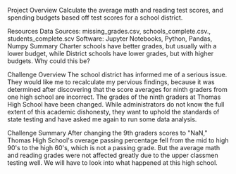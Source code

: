 Project Overview
Calculate the average math and reading test scores, and spending budgets based off test scores for a school district.

Resources
Data Sources: missing_grades.csv, schools_complete.csv., students_complete.scv
Software: Jupyter Notebooks, Python, Pandas, Numpy
Summary
Charter schools have better grades, but usually with a lower budget, while District schools have lower grades, but with higher budgets. Why could this be?

Challenge Overview
The school district has informed me of a serious issue. They would like me to recalculate my pervious findings, because it was determined after discovering that the score averages for ninth graders from one high school are incorrect. The grades of the ninth graders at Thomas High School have been changed. While administrators do not know the full extent of this academic dishonesty, they want to uphold the standards of state testing and have asked me again to run some data analysis.

Challenge Summary
After changing the 9th graders scores to "NaN," Thomas High School's overage passing percentage fell from the mid to high 90's to the high 60's, which is not a passing grade. But the average math and reading grades were not affected greatly due to the upper classmen testing well. We will have to look into what happened at this high school.
